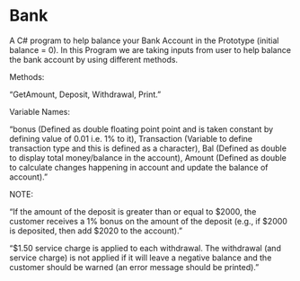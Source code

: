 # Bank

A C# program to help balance your Bank Account in the Prototype (initial balance = 0). In this Program we are taking inputs from user to help balance the bank account by using different methods.


Methods:

“GetAmount, Deposit, Withdrawal, Print.”


Variable Names:

“bonus (Defined as double floating point point and is taken constant by defining value of 0.01 i.e. 1% to it), Transaction (Variable to define transaction type and this is defined as a character), Bal (Defined as double to display total money/balance in the account), Amount (Defined as double to calculate changes happening in account and update the balance of account).”


NOTE:

“If the amount of the deposit is greater than or equal to $2000, the customer receives a 1% bonus on the amount of the deposit (e.g., if $2000 is deposited, then add $2020 to the account).”

“$1.50 service charge is applied to each withdrawal. The withdrawal (and service charge) is not applied if it will leave a negative balance and the customer should be warned (an error message should be printed).”